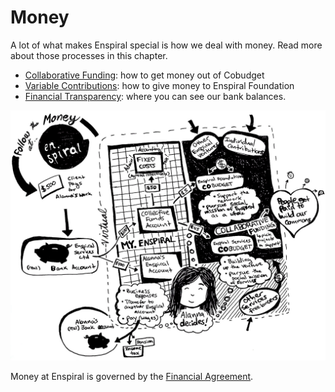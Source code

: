 # Money

A lot of what makes Enspiral special is how we deal with money. Read more about those processes in this chapter.

* [Collaborative Funding](collabfunding.md): how to get money out of Cobudget
* [Variable Contributions](finances_variable_contributions.md): how to give money to Enspiral Foundation
* [Financial Transparency](financial_transparency.md): where you can see our bank balances.

![](images/how-money-works.jpg)

Money at Enspiral is governed by the [Financial Agreement](http://handbook.enspiral.com/financial_agreement.html).

